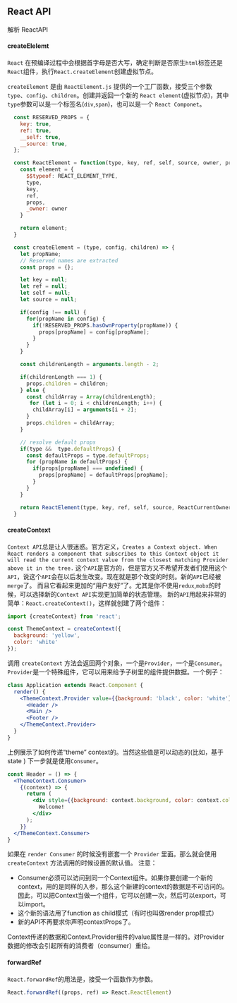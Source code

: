 ## React API

解析 ReactAPI

#### createElelemt

`React` 在预编译过程中会根据首字母是否大写，确定判断是否原生`html`标签还是`React`组件，执行`React.createElement`创建虚拟节点。

`createElement` 是由 `ReactElement.js` 提供的一个工厂函数，接受三个参数 `type`、`config`、`children`。创建并返回一个新的 `React element`(虚拟节点)，其中`type`参数可以是一个标签名(`div`,`span`)，也可以是一个  `React Componet`。


```js
  const RESERVED_PROPS = {
    key: true,
    ref: true,
    __self: true,
    __source: true,
  };

  const ReactElement = function(type, key, ref, self, source, owner, props) {
    const element = {
      $$typeof: REACT_ELEMENT_TYPE,
      type,
      key,
      ref,
      props,
      _owner: owner
    }

    return element;
  }

  const createElement = (type, config, children) => {
    let propName;
    // Reserved names are extracted
    const props = {};

    let key = null;
    let ref = null;
    let self = null;
    let source = null;

    if(config !== null) {
      for(propName in config) {
        if(!RESERVED_PROPS.hasOwnProperty(propName)) {
          props[propName] = config[propName];
        }
      }
    }

    const childrenLength = arguments.length - 2;

    if(childrenLength === 1) {
      props.children = children;
    } else {
      const childArray = Array(childrenLength);
       for (let i = 0; i < childrenLength; i++) {
        childArray[i] = arguments[i + 2];
      }
      props.children = childArray;
    }

    // resolve default props
    if(type &&  type.defaultProps) {
      const defaultProps = type.defaultProps;
      for (propName in defaultProps) {
        if(props[propName] === undefined) {
          props[propName] = defaultProps[propName];
        }
      }
    }

    return ReactElement(type, key, ref, self, source, ReactCurrentOwner.current, props );
  }

```

#### createContext

`Context API`总是让人很迷惑。官方定义，`Creates a Context object. When React renders a component that subscribes to this Context object it will read the current context value from the closest matching Provider above it in the tree.` 这个`API`是官方的，但是官方又不希望开发者们使用这个`API`，说这个`API`会在以后发生改变。现在就是那个改变的时刻。新的`API`已经被`merge`了。 而且它看起来更加的“用户友好”了。尤其是你不使用`redux`,`mobx`的时候，可以选择新的`Context API`实现更加简单的状态管理。
新的`API`用起来非常的简单：`React.createContext()`，这样就创建了两个组件：

```js
import {createContext} from 'react';

const ThemeContext = createContext({
  background: 'yellow',
  color: 'white'
});
```

调用 `createContext` 方法会返回两个对象，一个是`Provider`，一个是`Consumer`。
`Provider`是一个特殊组件，它可以用来给予子树里的组件提供数据。一个例子：

```jsx
class Application extends React.Component {
  render() {
    <ThemeContext.Provider value={{background: 'black', color: 'white'}}>
      <Header />
      <Main />
      <Footer />
    </ThemeContext.Provider>
  }
}
```

上例展示了如何传递“theme” context的。当然这些值是可以动态的(比如，基于 state )
下一步就是使用`Consumer`。

```jsx
const Header = () => {
  <ThemeContext.Consumer>
    {(context) => {
      return (
        <div style={{background: context.background, color: context.color}}>
          Welcome!
        </div>
      );
    }}
  </ThemeContext.Consumer>
}
```

如果在 `render Consumer` 的时候没有嵌套一个 `Provider` 里面。那么就会使用 `createContext` 方法调用的时候设置的默认值。
注意：
* Consumer必须可以访问到同一个Context组件。如果你要创建一个新的context，用的是同样的入参，那么这个新建的context的数据是不可访问的。因此，可以把Context当做一个组件，它可以创建一次，然后可以export，可以import。
* 这个新的语法用了function as child模式（有时也叫做render prop模式）
* 新的API不再要求你声明contextProps了。

Context传递的数据和Context.Provider组件的value属性是一样的。对Provider数据的修改会引起所有的消费者（consumer）重绘。



#### forwardRef

`React.forwardRef`的用法是，接受一个函数作为参数。

```js
React.forwardRef((props, ref) => React.ReactElement)
```


